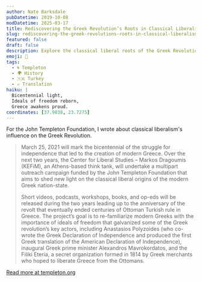 ```yaml
---
author: Nate Barksdale
pubDatetime: 2019-10-08
modDatetime: 2025-03-17
title: Rediscovering the Greek Revolution’s Roots in Classical Liberalism
slug: rediscovering-the-greek-revolutions-roots-in-classical-liberalism
featured: false
draft: false
description: Explore the classical liberal roots of the Greek Revolution as KEFiM illuminates the ideals that shaped modern Greece through a dynamic bicentennial campaign.
emoji: 📜
tags:
  - 🌀 Templeton
  - 🌍 History
  - 🇹🇷 Turkey
  - ✍️ Translation
haiku: |
  Bicentennial light,  
  Ideals of freedom reborn,  
  Greece awakens proud.
coordinates: [37.9838, 23.7275]
---
```


For the John Templeton Foundation, I wrote about classical liberalism's influence on the Greek Revolution.

> March 25, 2021 will mark the bicentennial of the struggle for independence that led to the creation of modern Greece. Over the next two years, the Center for Liberal Studies – Markos Dragoumis (KEFiM), an Athens-based think tank, will undertake a multipart outreach campaign funded by the John Templeton Foundation that aims to shed new light on the classical liberal origins of the modern Greek nation-state.
>
> Short videos, podcasts, workshops, books, and op-eds will be released during the two years leading up to the anniversary of the revolt that eventually ended centuries of Ottoman Turkish rule in Greece. The project’s goal is to re-familiarize modern Greeks with the importance of ideals of freedom that galvanized some of the Greek revolution’s key actors, including Anastasios Polyzoides (who co-wrote the Greek Declaration of Independence and produced the first Greek translation of the American Declaration of Independence), inaugural Greek prime minister Alexandros Mavrokordatos, and the Filiki Eteria, a secret organization formed in 1814 by Greek merchants who hoped to liberate Greece from the Ottomans.

[Read more at templeton.org](https://www.templeton.org/news/rediscovering-the-greek-revolutions-roots-in-classical-liberalism)
